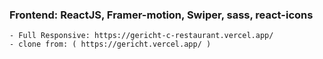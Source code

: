 ### Frontend: ReactJS, Framer-motion, Swiper, sass, react-icons

    - Full Responsive: https://gericht-c-restaurant.vercel.app/
    - clone from: ( https://gericht.vercel.app/ )
